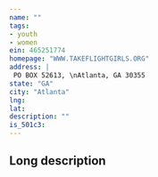 ```yaml
---
name: ""
tags:
- youth
- women
ein: 465251774
homepage: "WWW.TAKEFLIGHTGIRLS.ORG"
address: |
 PO BOX 52613, \nAtlanta, GA 30355
state: "GA"
city: "Atlanta"
lng: 
lat: 
description: ""
is_501c3: 
---
```


## Long description



